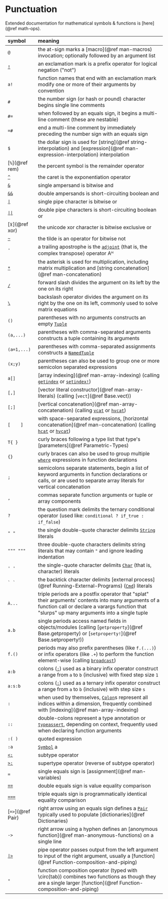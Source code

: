 # Punctuation

Extended documentation for mathematical symbols & functions is [here](@ref math-ops).

| symbol      | meaning                                                                                     |
|:----------- |:--------------------------------------------------------------------------------------------|
| `@`         | the at-sign marks a [macro](@ref man-macros) invocation; optionally followed by an argument list |
| [`!`](@ref) | an exclamation mark is a prefix operator for logical negation ("not")                       |
| `a!`        | function names that end with an exclamation mark modify one or more of their arguments by convention |
| `#`         | the number sign (or hash or pound) character begins single line comments                    |
| `#=`        | when followed by an equals sign, it begins a multi-line comment (these are nestable)        |
| `=#`        | end a multi-line comment by immediately preceding the number sign with an equals sign       |
| `$`         | the dollar sign is used for [string](@ref string-interpolation) and [expression](@ref man-expression-interpolation) interpolation |
| [`%`](@ref rem) | the percent symbol is the remainder operator                                            |
| [`^`](@ref) | the caret is the exponentiation operator                                                    |
| [`&`](@ref) | single ampersand is bitwise and                                                             |
| [`&&`](@ref)| double ampersands is short-circuiting boolean and                                           |
| [`\|`](@ref)| single pipe character is bitwise or                                                         |
| [`\|\|`](@ref) | double pipe characters is short-circuiting boolean or                                    |
| [`⊻`](@ref xor) | the unicode xor character is bitwise exclusive or                                       |
| [`~`](@ref) | the tilde is an operator for bitwise not                                                    |
| `'`         | a trailing apostrophe is the [`adjoint`](@ref) (that is, the complex transpose) operator Aᴴ |
| [`*`](@ref) | the asterisk is used for multiplication, including matrix multiplication and [string concatenation](@ref man-concatenation) |
| [`/`](@ref) | forward slash divides the argument on its left by the one on its right                      |
| [`\`](@ref) | backslash operator divides the argument on its right by the one on its left, commonly used to solve matrix equations |
| `()`        | parentheses with no arguments constructs an empty [`Tuple`](@ref)                           |
| `(a,...)`   | parentheses with comma-separated arguments constructs a tuple containing its arguments      |
| `(a=1,...)` | parentheses with comma-separated assignments constructs a [`NamedTuple`](@ref)              |
| `(x;y)`     | parentheses can also be used to group one or more semicolon separated expressions           |
| `a[]`       | [array indexing](@ref man-array-indexing) (calling [`getindex`](@ref) or [`setindex!`](@ref)) |
| `[,]`       | [vector literal constructor](@ref man-array-literals) (calling [`vect`](@ref Base.vect))    |
| `[;]`       | [vertical concatenation](@ref man-array-concatenation) (calling [`vcat`](@ref) or [`hvcat`](@ref)) |
| `[    ]`    | with space-separated expressions, [horizontal concatenation](@ref man-concatenation) (calling [`hcat`](@ref) or [`hvcat`](@ref)) |
| `T{ }`      | curly braces following a type list that type's [parameters](@ref Parametric-Types)          |
| `{}`        | curly braces can also be used to group multiple [`where`](@ref) expressions in function declarations |
| `;`         | semicolons separate statements, begin a list of keyword arguments in function declarations or calls, or are used to separate array literals for vertical concatenation |
| `,`         | commas separate function arguments or tuple or array components                             |
| `?`         | the question mark delimits the ternary conditional operator (used like: `conditional ? if_true : if_false`) |
| `" "`       | the single double-quote character delimits [`String`](@ref) literals                        |
| `""" """`   | three double-quote characters delimits string literals that may contain `"` and ignore leading indentation |
| `' '`       | the single-quote character delimits [`Char`](@ref) (that is, character) literals            |
| ``` ` ` ``` | the backtick character delimits [external process](@ref Running-External-Programs) ([`Cmd`](@ref)) literals |
| `A...`      | triple periods are a postfix operator that "splat" their arguments' contents into many arguments of a function call or declare a varargs function that "slurps" up many arguments into a single tuple |
| `a.b`       | single periods access named fields in objects/modules (calling [`getproperty`](@ref Base.getproperty) or [`setproperty!`](@ref Base.setproperty!)) |
| `f.()`      | periods may also prefix parentheses (like `f.(...)`) or infix operators (like `.+`) to perform the function element-wise (calling [`broadcast`](@ref)) |
| `a:b`       | colons ([`:`](@ref)) used as a binary infix operator construct a range from `a` to `b` (inclusive) with fixed step size `1` |
| `a:s:b`     | colons ([`:`](@ref)) used as a ternary infix operator construct a range from `a` to `b` (inclusive) with step size `s` |
| `:`         | when used by themselves, [`Colon`](@ref)s represent all indices within a dimension, frequently combined with [indexing](@ref man-array-indexing) |
| `::`        | double-colons represent a type annotation or [`typeassert`](@ref), depending on context, frequently used when declaring function arguments |
| `:( )`      | quoted expression                                                                           |
| `:a`        | [`Symbol`](@ref) a                                                                          |
| [`<:`](@ref)| subtype operator                                                                            |
| [`>:`](@ref)| supertype operator (reverse of subtype operator)                                            |
| `=`         | single equals sign is [assignment](@ref man-variables)                                      |
| [`==`](@ref)| double equals sign is value equality comparison                                             |
| [`===`](@ref) | triple equals sign is programmatically identical equality comparison                      |
| [`=>`](@ref Pair) | right arrow using an equals sign defines a [`Pair`](@ref) typically used to populate [dictionaries](@ref Dictionaries) |
| `->`        | right arrow using a hyphen defines an [anonymous function](@ref man-anonymous-functions) on a single line |
| [`\|>`](@ref)       | pipe operator passes output from the left argument to input of the right argument, usually a [function](@ref Function-composition-and-piping) |
| `∘`         | function composition operator (typed with \circ{tab}) combines two functions as though they are a single larger [function](@ref Function-composition-and-piping) |
